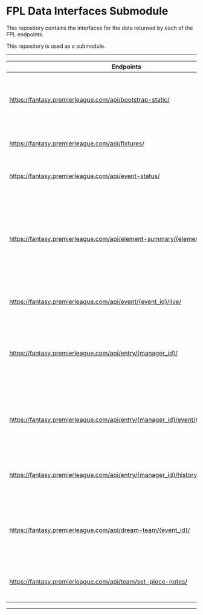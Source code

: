 # FPL Data Interfaces Submodule

This repository contains the interfaces for the data returned by each of the FPL endpoints.

This repository is used as a submodule.

---

| Endpoints                                                                        | Description                                                                                                                   |
|----------------------------------------------------------------------------------|-------------------------------------------------------------------------------------------------------------------------------|
| https://fantasy.premierleague.com/api/bootstrap-static/                          | Provides general information such as event data, teams, and player data.                                                      |
| https://fantasy.premierleague.com/api/fixtures/                                  | Provides all fixtures in the current season.                                                                                  |
| https://fantasy.premierleague.com/api/event-status/                              | Confirms when bonus points have been added.                                                                                   |
| https://fantasy.premierleague.com/api/element-summary/{element_id}/              | Provides detailed information for a player such as remaining fixtures, performances in games, and data from previous seasons. |
| https://fantasy.premierleague.com/api/event/{event_id}/live/                     | Provides a list of player data from that gameweek.                                                                            |
| https://fantasy.premierleague.com/api/entry/{manager_id}/                        | Provides general information on the manager such as total points, rank, and team name.                                        |
| https://fantasy.premierleague.com/api/entry/{manager_id}/event/{event_id}/picks/ | Provides a manager's team from that gameweek and details on the team performance.                                              |
| https://fantasy.premierleague.com/api/entry/{manager_id}/history/                | Provides manager data from previous events and previous seasons.                                                              |
| https://fantasy.premierleague.com/api/dream-team/{event_id}/                     | Provides information on the highest scoring players from that gameweek.                                                       |
| https://fantasy.premierleague.com/api/team/set-piece-notes/                      | Provides information on each team's set-piece takers.                                                                          |

---
